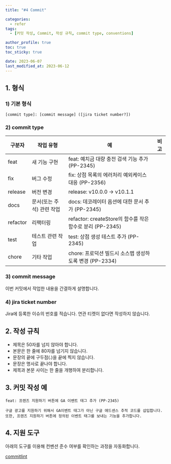 ```yaml
---
title: "#4 Commit"

categories:
  - refer
tags:
  - [커밋 작성, Commit, 작성 규칙, commit type, conventions]

author_profile: true
toc: true
toc_sticky: true

date: 2023-06-07
last_modified_at: 2023-06-12
---
```


## 1. 형식

### 1) 기본 형식

```
[commit type]: [commit message] ([jira ticket number?])

```

### 2) commit type

| 구분자   | 작업 유형                 | 예                                                        | 비고 |
| -------- | ------------------------- | --------------------------------------------------------- | ---- |
| feat     | 새 기능 구현              | feat: 예치금 대량 충전 검색 기능 추가 (PP-2345)           |      |
| fix      | 버그 수정                 | fix: 상점 목록의 에러처리 예외케이스 대응 (PP-2356)       |      |
| release  | 버전 변경                 | release: v10.0.0 → v10.1.1                                |      |
| docs     | 문서(또는 주석) 관련 작업 | docs: 데코레이터 옵션에 대한 문서 추가 (PP-2345)          |      |
| refactor | 리팩터링                  | refactor: createStore의 함수를 작은 함수로 분리 (PP-2345) |      |
| test     | 테스트 관련 작업          | test: 상점 생성 테스트 추가 (PP-2345)                     |      |
| chore    | 기타 작업                 | chore: 프로덕션 빌드시 소스맵 생성하도록 변경 (PP-2334)   |      |

### 3) commit message

이번 커밋에서 작업한 내용을 간결하게 설명합니다.

### 4) jira ticket number

Jira에 등록한 이슈의 번호를 적습니다.
연관 티켓이 없다면 작성하지 않습니다.

## 2. 작성 규칙

- 제목은 50자를 넘지 않아야 합니다.
- 본문은 한 줄에 80자를 넘기지 않습니다.
- 문장의 끝에 구두점(.)을 끝에 찍지 않습니다.
- 문장은 명사로 끝나야 합니다.
- 제목과 본문 사이는 한 줄을 개행하여 분리합니다.

## 3. 커밋 작성 예

```
feat: 프렌즈 지원하기 버튼에 GA 이벤트 태그 추가 (PP-2345)

구글 광고를 지원하기 위해서 GA이벤트 태그가 아닌 구글 애드센스 추적 코드를 삽입합니다.
또한, 프렌즈 지원하기 버튼에 정의된 이벤트 태그를 보내는 기능을 추가합니다.

```

## 4. 지원 도구

아래의 도구를 이용해 컨벤션 준수 여부를 확인하는 과정을 자동화합니다.

[commitlint](https://github.com/conventional-changelog/commitlint)
